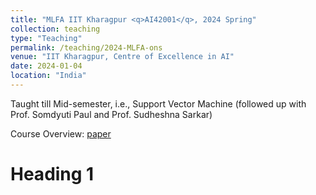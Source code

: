 ```yaml
---
title: "MLFA IIT Kharagpur <q>AI42001</q>, 2024 Spring"
collection: teaching
type: "Teaching"
permalink: /teaching/2024-MLFA-ons
venue: "IIT Kharagpur, Centre of Excellence in AI"
date: 2024-01-04
location: "India"
---
```

   Taught till Mid-semester, i.e., Support Vector Machine (followed up with Prof. Somdyuti Paul and Prof. Sudheshna Sarkar) 
   
   Course Overview: <a href="../files/SPL2022_full_ons.pdf">paper</a>

Heading 1
======
  
  
   

